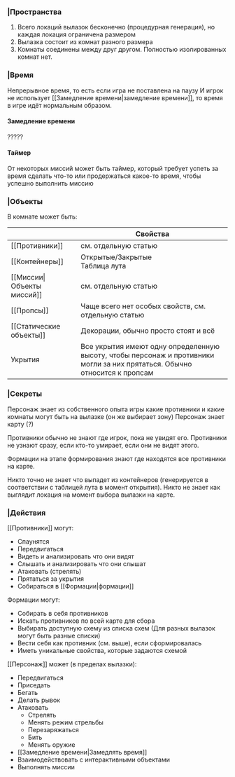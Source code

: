 ### |Пространства
1. Всего локаций вылазок бесконечно (процедурная генерация), но каждая локация ограничена размером
2. Вылазка состоит из комнат разного размера
3. Комнаты соединены между друг другом. Полностью изолированных комнат нет.

### |Время
Непрерывное время, то есть если игра не поставлена на паузу И игрок не использует [[Замедление времени|замедление времени]], то время в игре идёт нормальным образом.

#### Замедление времени

?????

#### Таймер
От некоторых миссий может быть таймер, который требует успеть за время сделать что-то или продержаться какое-то время, чтобы успешно выполнить миссию

### |Объекты
В комнате может быть:

|                            | Свойства                                                                                                                   |
| -------------------------- | -------------------------------------------------------------------------------------------------------------------------- |
| [[Противники]]             | см. отдельную статью                                                                                                       |
| [[Контейнеры]]             | Открытые/Закрытые<br>Таблица лута                                                                                          |
| [[Миссии\|Объекты миссий]] | см. отдельную статью                                                                                                       |
| [[Пропсы]]                 | Чаще всего нет особых свойств, см. отдельную статью                                                                        |
| [[Статические объекты]]    | Декорации, обычно просто стоят и всё                                                                                       |
| Укрытия                    | Все укрытия имеют одну определенную высоту, чтобы персонаж и противники могли за них прятаться. Обычно относится к пропсам |

### |Секреты
Персонаж знает из собственного опыта игры какие противники и  какие комнаты могут быть на вылазке (он же выбирает зону)
Персонаж знает карту (?)

Противники обычно не знают где игрок, пока не увидят его.
Противники не узнают сразу, если кто-то умирает, если они не видят этого.

Формации на этапе формирования знают где находятся все противники на карте.

Никто точно не знает что выпадет из контейнеров (генерируется в соответствии с таблицей лута в момент открытия).
Никто не знает как выглядит локация на момент выбора вылазки на карте.

### |Действия

[[Противники]] могут:
- Спаунятся
- Передвигаться
- Видеть и анализировать что они видят
- Слышать и анализировать что они слышат
- Атаковать (стрелять)
- Прятаться за укрытия
- Собираться в [[Формации|формации]]

Формации могут:
- Собирать в себя противников
- Искать противников по всей карте для сбора
- Выбирать доступную схему из списка схем (Для разных вылазок могут быть разные списки)
- Вести себя как противник (см. выше), если сформировалась
- Иметь уникальные свойства, которые задаются схемой

[[Персонаж]] может (в пределах вылазки):
- Передвигаться
- Приседать
- Бегать
- Делать рывок
- Атаковать
	- Стрелять
	- Менять режим стрельбы
	- Перезаряжаться
	- Бить
	- Менять оружие
- [[Замедление времени|Замедлять время]]
- Взаимодействовать с интерактивными объектами
- Выполнять миссии